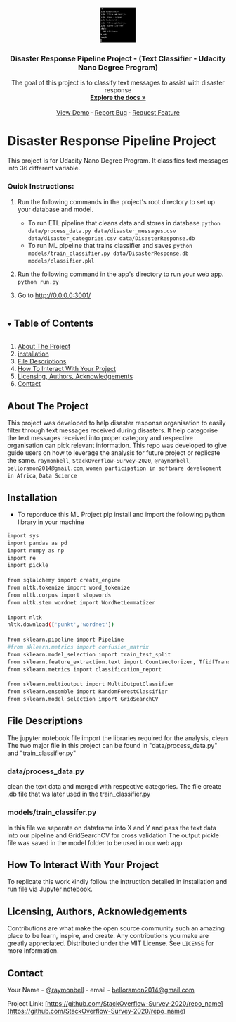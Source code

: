<br />
<p align="center">
  <a href="https://github.com/raymonbell01/Text_classification_Project">
    <img src="data/logo.jpg" alt="Logo" width="80" height="80">
  </a>

  <h3 align="center">Disaster Response Pipeline Project - (Text Classifier - Udacity Nano Degree Program)</h3>

  <p align="center">
    The goal of this project is to classify text messages to assist with disaster response 
    <br />
    <a href="https://github.com/raymonbell01/Text_classification_Project"><strong>Explore the docs »</strong></a>
    <br />
    <br />
    <a href="https://github.com/raymonbell01/Text_classification_Project">View Demo</a>
    ·
    <a href="https://github.com/raymonbell01/Text_classification_Project/issues">Report Bug</a>
    ·
    <a href="https://github.com/raymonbell01/Text_classification_Project/issues">Request Feature</a>
  </p>
</p>



# Disaster Response Pipeline Project
This project is for Udacity Nano Degree Program. It classifies text messages into 36 different variable.



### Quick Instructions:
1. Run the following commands in the project's root directory to set up your database and model.

    - To run ETL pipeline that cleans data and stores in database
        `python data/process_data.py data/disaster_messages.csv data/disaster_categories.csv data/DisasterResponse.db`
    - To run ML pipeline that trains classifier and saves
        `python models/train_classifier.py data/DisasterResponse.db models/classifier.pkl`

2. Run the following command in the app's directory to run your web app.
    `python run.py`

3. Go to http://0.0.0.0:3001/


<details open="open">
  <summary><h2 style="display: inline-block">Table of Contents</h2></summary>
  <ol>
    <li>
      <a href="#about-the-project">About The Project</a>
    </li>
    <li>
        <a href="#installation">installation</a>
    </li>
    <li>
      <a href="#file_descriptions">File Descriptions</a>
    </li>
    <li><a href="#roadmap">How To Interact With Your Project</a></li>
    <li><a href="#contributing">Licensing, Authors, Acknowledgements</a></li>
    <li><a href="#contact">Contact</a></li>

  </ol>
</details>


<!-- ABOUT THE PROJECT -->
## About The Project 
This project was developed to help disaster response organisation to easily filter through text messages received during disasters. It help categorise the text messages received into proper category and respective organisation can pick relevant information.
This repo was developed to give guide users on how to leverage the analysis for future project or replicate the same.
`raymonbell`, 
`StackOverflow-Survey-2020`, 
`@raymonbell`, 
`belloramon2014@gmail.com`, 
`women participation in software development in Africa`, 
`Data Science`

## Installation

* To reporduce this ML Project pip install and import the following python library in your machine

```sh
import sys
import pandas as pd
import numpy as np
import re
import pickle

from sqlalchemy import create_engine
from nltk.tokenize import word_tokenize
from nltk.corpus import stopwords
from nltk.stem.wordnet import WordNetLemmatizer

import nltk
nltk.download(['punkt','wordnet'])

from sklearn.pipeline import Pipeline
#from sklearn.metrics import confusion_matrix
from sklearn.model_selection import train_test_split
from sklearn.feature_extraction.text import CountVectorizer, TfidfTransformer
from sklearn.metrics import classification_report

from sklearn.multioutput import MultiOutputClassifier
from sklearn.ensemble import RandomForestClassifier
from sklearn.model_selection import GridSearchCV
```

## File Descriptions

The jupyter notebook file import the libraries required for the analysis, clean
The two major file in this project can be found in "data/process_data.py" and "train_classifier.py"

### data/process_data.py 
clean the text data and merged with respective categories. The file create .db file that ws later used in the train_classifier.py

### models/train_classifer.py
In this file we seperate on dataframe into X and Y and pass the text data into our pipeline and GridSearchCV for cross validation
The output pickle file was saved in the model folder to be used in our web app

## How To Interact With Your Project

To replicate this work kindly follow the inttruction detailed in installation and run file via Jupyter notebook.


## Licensing, Authors, Acknowledgements

Contributions are what make the open source community such an amazing place to be learn, inspire, and create. Any contributions you make are greatly appreciated.
Distributed under the MIT License. See `LICENSE` for more information.

<!-- CONTACT -->
## Contact

Your Name - [@raymonbell](https://twitter.com/raymonbell) - email - belloramon2014@gmail.com

Project Link: [https://github.com/StackOverflow-Survey-2020/repo_name](https://github.com/StackOverflow-Survey-2020/repo_name)

